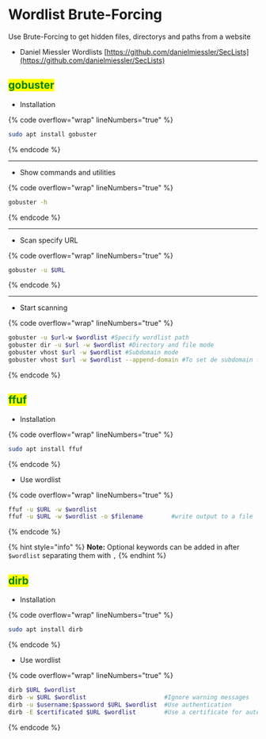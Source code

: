 # Wordlist Brute-Forcing

Use Brute-Forcing to get hidden files, directorys and paths from a website

* Daniel Miessler Wordlists [https://github.com/danielmiessler/SecLists](https://github.com/danielmiessler/SecLists)

## <mark style="color:green;">gobuster</mark>

* Installation

{% code overflow="wrap" lineNumbers="true" %}
```bash
sudo apt install gobuster
```
{% endcode %}

***

* Show commands and utilities

{% code overflow="wrap" lineNumbers="true" %}
```bash
gobuster -h
```
{% endcode %}

***

* Scan specify URL

{% code overflow="wrap" lineNumbers="true" %}
```bash
gobuster -u $URL
```
{% endcode %}

***

* Start scanning

{% code overflow="wrap" lineNumbers="true" %}
```bash
gobuster -u $url-w $wordlist #Specify wordlist path
gobuster dir -u $url -w $wordlist #Directory and file mode
gobuster vhost $url -w $wordlist #Subdomain mode
gobuster vhost $url -w $wordlist --append-domain #To set de subdomain first
```
{% endcode %}

## <mark style="color:green;">ffuf</mark>

* Installation

{% code overflow="wrap" lineNumbers="true" %}
```bash
sudo apt install ffuf
```
{% endcode %}



* Use wordlist

{% code overflow="wrap" lineNumbers="true" %}
```bash
ffuf -u $URL -w $wordlist
ffuf -u $URL -w $wordlist -o $filename        #write output to a file
```
{% endcode %}

{% hint style="info" %}
**Note:** Optional keywords can be added in after `$wordlist` separating them with `,`&#x20;
{% endhint %}

## <mark style="color:green;">dirb</mark>

* Installation

{% code overflow="wrap" lineNumbers="true" %}
```bash
sudo apt install dirb
```
{% endcode %}



* Use wordlist

{% code overflow="wrap" lineNumbers="true" %}
```bash
dirb $URL $wordlist
dirb -w $URL $wordlist                      #Ignore warning messages
dirb -u $username:$password $URL $wordlist  #Use authentication
dirb -E $certificated $URL $wordlist        #Use a certificate for autenthication
```
{% endcode %}
